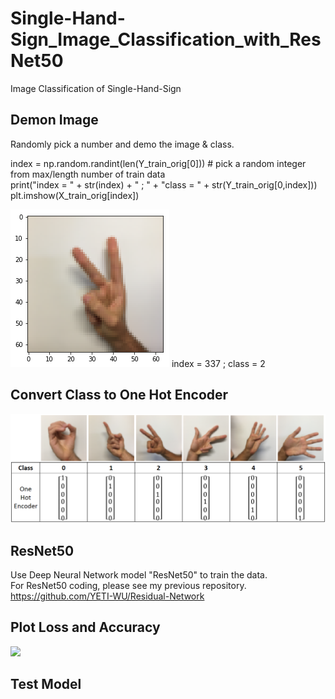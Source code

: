 # Single-Hand-Sign_Image_Classification_with_ResNet50  
Image Classification of Single-Hand-Sign
  
## Demon Image  
Randomly pick a number and demo the image & class. 
  
index = np.random.randint(len(Y_train_orig[0])) # pick a random integer from max/length number of train data  
print("index = " + str(index) + " ; " + "class = " + str(Y_train_orig[0,index]))  
plt.imshow(X_train_orig[index])  
  
![](images/DemoIamge_index337class2.png)
index = 337 ; class = 2 
  
  
## Convert Class to One Hot Encoder  
![](images/sign_class.png)  
  
  
## ResNet50  
Use Deep Neural Network model "ResNet50" to train the data.  
For ResNet50 coding, please see my previous repository.  
https://github.com/YETI-WU/Residual-Network  
  
  
## Plot Loss and Accuracy 
![](images/)  
  
  
## Test Model

